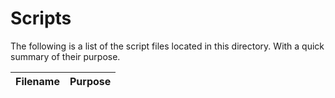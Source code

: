 # Scripts
The following is a list of the script files located in this directory. With a quick summary of their purpose.

| Filename | Purpose |
|:---------|:--------|

